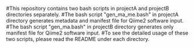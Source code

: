 #This repository contains two bash scripts in projectA and projectB directories separately.
#The bash script "gen_ma_me.bash" in projectA directory generates metadata and manifest file for Qiime2 software input.
#The bash script "gen_ma.bash" in projectB directory generates only manifest file for Qiime2 software input.
#To see the detailed usage of these two scripts, please read the README under each directory.
